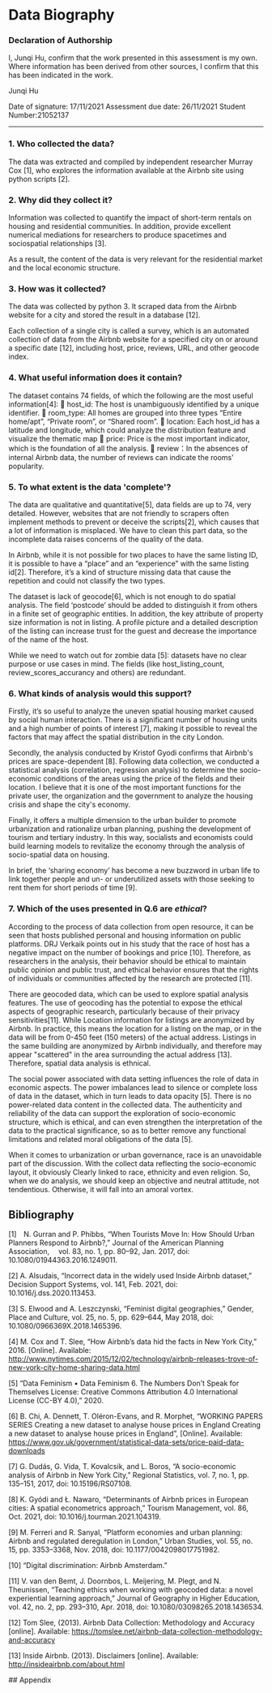 # Data Biography

### Declaration of Authorship

I, Junqi Hu, confirm that the work presented in this assessment is my own. Where information has been derived from other sources, I confirm that this has been indicated in the work.

Junqi Hu 

Date of signature: 17/11/2021
Assessment due date: 26/11/2021
Student Number:21052137

---

### 1. Who collected the data?

The data was extracted and compiled by independent researcher Murray Cox [1], who explores the information available at the Airbnb site using python scripts [2].

### 2. Why did they collect it?

Information was collected to quantify the impact of short-term rentals on housing and residential communities. In addition, provide excellent numerical mediations for researchers to produce spacetimes and sociospatial relationships [3].

As a result, the content of the data is very relevant for the residential market and the local economic structure.


### 3. How was it collected?

The data was collected by python 3. It scraped data from the Airbnb website for a city and stored the result in a database [12].

Each collection of a single city is called a survey, which is an automated collection of data from the Airbnb website for a specified city on or around a specific date [12], including host, price, reviews, URL, and other geocode index.


### 4. What useful information does it contain?

The dataset contains 74 fields, of which the following are the most useful information[4]:
	host_id: The host is unambiguously identified by a unique identifier.
	room_type: All homes are grouped into three types “Entire home/apt”, “Private room”, or “Shared room”.
	location: Each host_id has a latitude and longitude, which could analyze the distribution feature and visualize the thematic map
	price: Price is the most important indicator, which is the foundation of all the analysis.
	review：In the absences of internal Airbnb data, the number of reviews can indicate the rooms’ popularity.


### 5. To what extent is the data 'complete'?

The data are qualitative and quantitative[5], data fields are up to 74, very detailed. However, websites that are not friendly to scrapers often implement methods to prevent or deceive the scripts[2], which causes that a lot of information is misplaced. We have to clean this part data, so the incomplete data raises concerns of the quality of the data.

In Airbnb, while it is not possible for two places to have the same listing ID, it is possible to have a “place” and an “experience” with the same listing id[2]. Therefore, it’s a kind of structure missing data that cause the repetition and could not classify the two types.

The dataset is lack of geocode[6], which is not enough to do spatial analysis. The field ‘postcode’ should be added to distinguish it from others in a finite set of geographic entities. In addition, the key attribute of property size information is not in listing. A profile picture and a detailed description of the listing can increase trust for the guest and decrease the importance of the name of the host.

While we need to watch out for zombie data [5]: datasets have no clear purpose or use cases in mind. The fields (like host_listing_count, review_scores_accurancy and others) are redundant.


### 6. What kinds of analysis would this support?

Firstly, it’s so useful to analyze the uneven spatial housing market caused by social human interaction. There is a significant number of housing units and a high number of points of interest [7], making it possible to reveal the factors that may affect the spatial distribution in the city London.

Secondly, the analysis conducted by Kristof Gyodi confirms that Airbnb's prices are space-dependent [8]. Following data collection, we conducted a statistical analysis (correlation, regression analysis) to determine the socio-economic conditions of the areas using the price of the fields and their location. I believe that it is one of the most important functions for the private user, the organization and the government to analyze the housing crisis and shape the city's economy.

Finally, it offers a multiple dimension to the urban builder to promote urbanization and rationalize urban planning, pushing the development of tourism and tertiary industry. In this way, socialists and economists could build learning models to revitalize the economy through the analysis of socio-spatial data on housing.

In brief, the ‘sharing economy’ has become a new buzzword in urban life to link together people and un- or underutilized assets with those seeking to rent them for short periods of time [9].


### 7. Which of the uses presented in Q.6 are _ethical_?

According to the process of data collection from open resource, it can be seen that hosts published personal and housing information on public platforms. DRJ Verkaik points out in his study that the race of host has a negative impact on the number of bookings and price [10]. Therefore, as researchers in the analysis, their behavior should be ethical to maintain public opinion and public trust, and ethical behavior ensures that the rights of individuals or communities affected by the research are protected [11].

There are geocoded data, which can be used to explore spatial analysis features. The use of geocoding has the potential to expose the ethical aspects of geographic research, particularly because of their privacy sensitivities[11]. While Location information for listings are anonymized by Airbnb. In practice, this means the location for a listing on the map, or in the data will be from 0-450 feet (150 meters) of the actual address. Listings in the same building are anonymized by Airbnb individually, and therefore may appear "scattered" in the area surrounding the actual address [13]. Therefore, spatial data analysis is ethnical.

The social power associated with data setting influences the role of data in economic aspects. The power imbalances lead to silence or complete loss of data in the dataset, which in turn leads to data opacity [5]. There is no power-related data content in the collected data. The authenticity and reliability of the data can support the exploration of socio-economic structure, which is ethical, and can even strengthen the interpretation of the data to the practical significance, so as to better remove any functional limitations and related moral obligations of the data [5].

When it comes to urbanization or urban governance, race is an unavoidable part of the discussion. With the collect data reflecting the socio-economic layout, it obviously Clearly linked to race, ethnicity and even religion. So, when we do analysis, we should keep an objective and neutral attitude, not tendentious. Otherwise, it will fall into an amoral vortex.


## Bibliography

[1]&emsp;N. Gurran and P. Phibbs, “When Tourists Move In: How Should Urban Planners Respond to Airbnb?,” Journal of the American Planning Association, &emsp;vol. 83, no. 1, pp. 80–92, Jan. 2017, doi: 10.1080/01944363.2016.1249011.

[2]	A. Alsudais, “Incorrect data in the widely used Inside Airbnb dataset,” Decision Support Systems, vol. 141, Feb. 2021, doi: 10.1016/j.dss.2020.113453.

[3]	S. Elwood and A. Leszczynski, “Feminist digital geographies,” Gender, Place and Culture, vol. 25, no. 5, pp. 629–644, May 2018, doi: 10.1080/0966369X.2018.1465396.

[4]	M. Cox and T. Slee, “How Airbnb’s data hid the facts in New York City,” 2016. [Online]. Available: http://www.nytimes.com/2015/12/02/technology/airbnb-releases-trove-of-new-york-city-home-sharing-data.html

[5]	“Data Feminism • Data Feminism 6. The Numbers Don’t Speak for Themselves License: Creative Commons Attribution 4.0 International License (CC-BY 4.0),” 2020.

[6]	B. Chi, A. Dennett, T. Oléron-Evans, and R. Morphet, “WORKING PAPERS SERIES Creating a new dataset to analyse house prices in England Creating a new dataset to analyse house prices in England”, [Online]. Available: https://www.gov.uk/government/statistical-data-sets/price-paid-data-downloads

[7]	G. Dudás, G. Vida, T. Kovalcsik, and L. Boros, “A socio-economic analysis of Airbnb in New York City,” Regional Statistics, vol. 7, no. 1, pp. 135–151, 2017, doi: 10.15196/RS07108.

[8]	K. Gyódi and Ł. Nawaro, “Determinants of Airbnb prices in European cities: A spatial econometrics approach,” Tourism Management, vol. 86, Oct. 2021, doi: 10.1016/j.tourman.2021.104319.

[9]	M. Ferreri and R. Sanyal, “Platform economies and urban planning: Airbnb and regulated deregulation in London,” Urban Studies, vol. 55, no. 15, pp. 3353–3368, Nov. 2018, doi: 10.1177/0042098017751982.

[10]	“Digital discrimination: Airbnb Amsterdam.”

[11]	V. van den Bemt, J. Doornbos, L. Meijering, M. Plegt, and N. Theunissen, “Teaching ethics when working with geocoded data: a novel experiential learning approach,” Journal of Geography in Higher Education, vol. 42, no. 2, pp. 293–310, Apr. 2018, doi: 10.1080/03098265.2018.1436534.

[12] 	 Tom Slee, (2013). Airbnb Data Collection: Methodology and Accuracy [online]. Available: https://tomslee.net/airbnb-data-collection-methodology-and-accuracy

[13] 	Inside Airbnb. (2013). Disclaimers [online]. Available: http://insideairbnb.com/about.html


## Appendix 


```python

```
